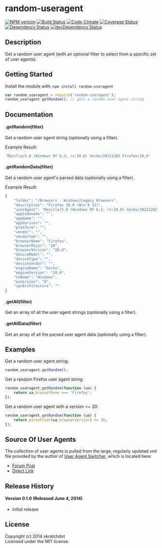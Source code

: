 # random-useragent

[![NPM version](https://badge.fury.io/js/random-useragent.svg)](http://badge.fury.io/js/random-useragent)
[![Build Status](https://travis-ci.org/skratchdot/random-useragent.png?branch=master)](https://travis-ci.org/skratchdot/random-useragent)
[![Code Climate](https://codeclimate.com/github/skratchdot/random-useragent.png)](https://codeclimate.com/github/skratchdot/random-useragent)
[![Coverage Status](https://coveralls.io/repos/skratchdot/random-useragent/badge.png)](https://coveralls.io/r/skratchdot/random-useragent)
[![Dependency Status](https://david-dm.org/skratchdot/random-useragent.svg)](https://david-dm.org/skratchdot/random-useragent)
[![devDependency Status](https://david-dm.org/skratchdot/random-useragent/dev-status.svg)](https://david-dm.org/skratchdot/random-useragent#info=devDependencies)


## Description

Get a random user agent (with an optional filter to select from a specific set of user agents).


## Getting Started

Install the module with: `npm install random-useragent`

```javascript
var random_useragent = require('random-useragent');
random_useragent.getRandom(); // gets a random user agent string
```


## Documentation

#### .getRandom(filter)

Get a random user agent string (optionally using a filter).

Example Result:
```javascript
'Mozilla/5.0 (Windows NT 6.2; rv:20.0) Gecko/20121202 Firefox/20.0'
```

#### .getRandomData(filter)

Get a random user agent's parsed data (optionally using a filter).

Example Result:
```javascript
{
	"folder": "/Browsers - Windows/Legacy Browsers",
	"description": "Firefox 20.0 (Win 8 32)",
	"userAgent": "Mozilla/5.0 (Windows NT 6.2; rv:20.0) Gecko/20121202 Firefox/20.0",
	"appCodename": "",
	"appName": "",
	"appVersion": "",
	"platform": "",
	"vendor": "",
	"vendorSub": "",
	"browserName": "Firefox",
	"browserMajor": "20",
	"browserVersion": "20.0",
	"deviceModel": "",
	"deviceType": "",
	"deviceVendor": "",
	"engineName": "Gecko",
	"engineVersion": "20.0",
	"osName": "Windows",
	"osVersion": "8",
	"cpuArchitecture": ""
}
```

#### .getAll(filter)

Get an array of all the user agent strings (optionally using a filter).

#### .getAllData(filter)

Get an array of all the parsed user agent data (optionally using a filter).

## Examples

Get a random user agent string:
```javascript
random_useragent.getRandom();
```

Get a random Firefox user agent string:
```javascript
random_useragent.getRandom(function (ua) {
	return ua.browserName === 'Firefox';
});
```

Get a random user agent with a version >= 20:
```javascript
random_useragent.getRandom(function (ua) {
	return parseFloat(ua.browserVersion) >= 20;
});
```


## Source Of User Agents

The collection of user agents is pulled from the large, regularly updated xml file
provided by the author of [User Agent Switcher](http://chrispederick.com/work/user-agent-switcher/),
which is located here:

- [Forum Post](http://techpatterns.com/forums/about304.html)
- [Direct Link](http://techpatterns.com/downloads/firefox/useragentswitcher.xml)


## Release History

#### Version 0.1.0 (Released June 4, 2014)

- initial release


## License

Copyright (c) 2014 skratchdot  
Licensed under the MIT license.
